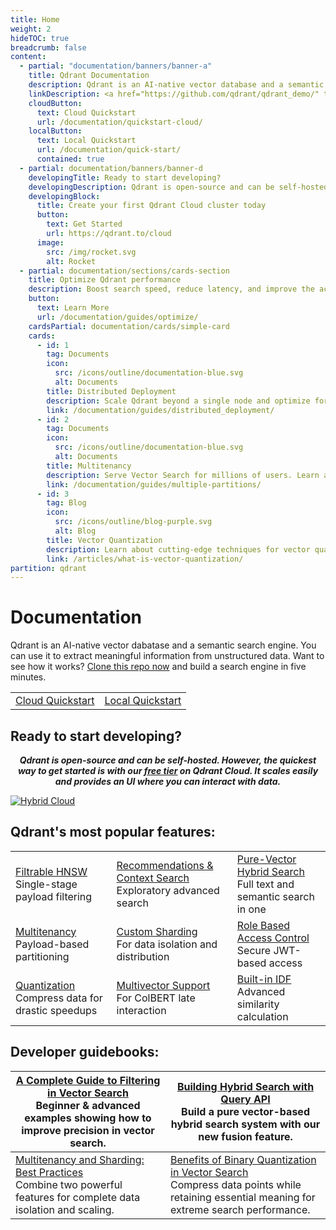 ```yaml
---
title: Home
weight: 2
hideTOC: true
breadcrumb: false
content:
  - partial: "documentation/banners/banner-a"
    title: Qdrant Documentation
    description: Qdrant is an AI-native vector database and a semantic search engine. You can use it to extract meaningful information from unstructured data.
    linkDescription: <a href="https://github.com/qdrant/qdrant_demo/" target="_blank">Clone this repo now</a> and build a search engine in five minutes.
    cloudButton:
      text: Cloud Quickstart
      url: /documentation/quickstart-cloud/
    localButton:
      text: Local Quickstart
      url: /documentation/quick-start/
      contained: true
  - partial: documentation/banners/banner-d
    developingTitle: Ready to start developing?
    developingDescription: Qdrant is open-source and can be self-hosted. However, the quickest way to get started is with our <a href="https://qdrant.to/cloud" target="_blank">free tier</a> on Qdrant Cloud. It scales easily and provides an UI where you can interact with data.
    developingBlock:
      title: Create your first Qdrant Cloud cluster today
      button:
        text: Get Started
        url: https://qdrant.to/cloud
      image:
        src: /img/rocket.svg
        alt: Rocket
  - partial: documentation/sections/cards-section
    title: Optimize Qdrant performance
    description: Boost search speed, reduce latency, and improve the accuracy and memory usage of your qdrant deployment.
    button:
      text: Learn More
      url: /documentation/guides/optimize/
    cardsPartial: documentation/cards/simple-card
    cards:
      - id: 1
        tag: Documents
        icon:
          src: /icons/outline/documentation-blue.svg
          alt: Documents
        title: Distributed Deployment
        description: Scale Qdrant beyond a single node and optimize for high availability, fault tolerance, and billion-scale performance.
        link: /documentation/guides/distributed_deployment/
      - id: 2
        tag: Documents
        icon:
          src: /icons/outline/documentation-blue.svg
          alt: Documents
        title: Multitenancy
        description: Serve Vector Search for millions of users. Learn about data isolation, security, and performance tuning for multi-tenant applications.
        link: /documentation/guides/multiple-partitions/
      - id: 3
        tag: Blog
        icon:
          src: /icons/outline/blog-purple.svg
          alt: Blog
        title: Vector Quantization
        description: Learn about cutting-edge techniques for vector quantization and how they can be used to improve search performance.
        link: /articles/what-is-vector-quantization/
partition: qdrant
---
```

# Documentation

Qdrant is an AI-native vector dabatase and a semantic search engine. You can use it to extract meaningful information from unstructured data. Want to see how it works? [Clone this repo now](https://github.com/qdrant/qdrant_demo/) and build a search engine in five minutes.

|||
|-:|:-|
|[Cloud Quickstart](/documentation/quickstart-cloud/)|[Local Quickstart](/documentation/quick-start/)|


## Ready to start developing? 

***<p style="text-align: center;">Qdrant is open-source and can be self-hosted. However, the quickest way to get started is with our [free tier](https://qdrant.to/cloud) on Qdrant Cloud. It scales easily and provides an UI where you can interact with data.</p>***

[![Hybrid Cloud](/docs/homepage/cloud-cta.png)](https://qdrant.to/cloud)

## Qdrant's most popular features: 
||||
|:-|:-|:-|
|[Filtrable HNSW](/documentation/filtering/) </br> Single-stage payload filtering | [Recommendations & Context Search](/documentation/concepts/explore/#explore-the-data) </br> Exploratory advanced search| [Pure-Vector Hybrid Search](/documentation/hybrid-queries/)</br>Full text and semantic search in one|
|[Multitenancy](/documentation/guides/multiple-partitions/) </br> Payload-based partitioning|[Custom Sharding](/documentation/guides/distributed_deployment/#sharding) </br> For data isolation and distribution|[Role Based Access Control](/documentation/guides/security/?q=jwt#granular-access-control-with-jwt)</br>Secure JWT-based access |
|[Quantization](/documentation/guides/quantization/) </br> Compress data for drastic speedups|[Multivector Support](/documentation/concepts/vectors/?q=multivect#multivectors) </br> For ColBERT late interaction |[Built-in IDF](/documentation/concepts/indexing/?q=inverse+docu#idf-modifier) </br> Advanced similarity calculation|

## Developer guidebooks:

| [A Complete Guide to Filtering in Vector Search](/articles/vector-search-filtering/) </br> Beginner & advanced examples showing how to improve precision in vector search.| [Building Hybrid Search with Query API](/articles/hybrid-search/) </br> Build a pure vector-based hybrid search system with our new fusion feature.|
|----------------------------------------------|-------------------------------|
| [Multitenancy and Sharding: Best Practices](/articles/multitenancy/) </br> Combine two powerful features for complete data isolation and scaling.| [Benefits of Binary Quantization in Vector Search](/articles/binary-quantization/) </br> Compress data points while retaining essential meaning for extreme search performance.|